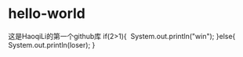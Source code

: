 # hello-world
这是HaoqiLi的第一个github库
if(2>1){
  System.out.println("win");
}else{
  System.out.println(loser);
}  
